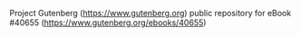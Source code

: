Project Gutenberg (https://www.gutenberg.org) public repository for eBook #40655 (https://www.gutenberg.org/ebooks/40655)
